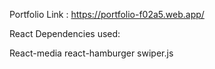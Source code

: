 Portfolio Link :  https://portfolio-f02a5.web.app/


React Dependencies used:

React-media
react-hamburger
swiper.js
